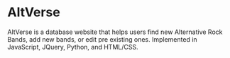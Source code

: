 # AltVerse
AltVerse is a database website that helps users find new Alternative Rock Bands, add new bands, or edit pre existing ones. Implemented in JavaScript, JQuery, Python, and HTML/CSS.
